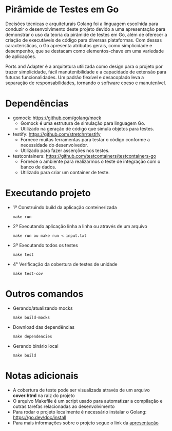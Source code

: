 # Pirâmide de Testes em Go
Decisões técnicas e arquiteturais
Golang foi a linguagem escolhida para conduzir o desenvolvimento deste projeto devido a uma apresentação para demonstrar o uso da teoria da pirâmide de testes em Go, além de oferecer a criação de executáveis de código para diversas plataformas. Com dessas características, o Go apresenta atributos gerais, como simplicidade e desempenho, que se destacam como elementos-chave em uma variedade de aplicações.

Ports and Adapter é a arquitetura utilizada como design para o projeto por trazer simplicidade, fácil manutenibilidade e a capacidade de extensão para futuras funcionalidades. Um padrão flexível e desacoplado leva a separação de responsabilidades, tornando o software coeso e manutenível.

# Dependências
- gomock: https://github.com/golang/mock
    - Gomock é uma estrutura de simulação para linguagem Go.
    - Utilizado na geração de código que simula objetos para testes.
- testify: https://github.com/stretchr/testify
    - Fornece muitas ferramentas para testar o código conforme a necessidade do desenvolvedor.
    - Utilizado para fazer asserções nos testes.
- testcontainers: https://github.com/testcontainers/testcontainers-go
    - Fornece o ambiente para realizarmos o teste de integração com o banco de dados.
    - Utilizado para criar um container de teste.

# Executando projeto
 - 1º Construíndo build da aplicação conteinerizada
  
    ``make run``

- 2º Executando aplicação linha a linha ou através de um arquivo
  
  ``make run ou make run < input.txt``

- 3º Executando todos os testes

  ``make test``

- 4° Verificação da cobertura de testes de unidade

  ``make test-cov``

# Outros comandos
- Gerando/atualizando mocks
 
  ``make build-mocks``

- Download das dependências
  
  ``make dependencies``

- Gerando binário local

  ``make build``

# Notas adicionais
- A cobertura de teste pode ser visualizada através de um arquivo **cover.html** na raiz do projeto
- O arquivo Makefile é um script usado para automatizar a compilação e outras tarefas relacionadas ao desenvolvimento
- Para rodar o projeto localmente é necessário instalar o Golang: https://go.dev/doc/install
- Para mais informações sobre o projeto segue o link da [apresentação](https://docs.google.com/presentation/d/1hgRWaVf9-1eew_uEl5JfSvNB9S18pBGmvhMaPhJ1bcA/edit?usp=sharing)
